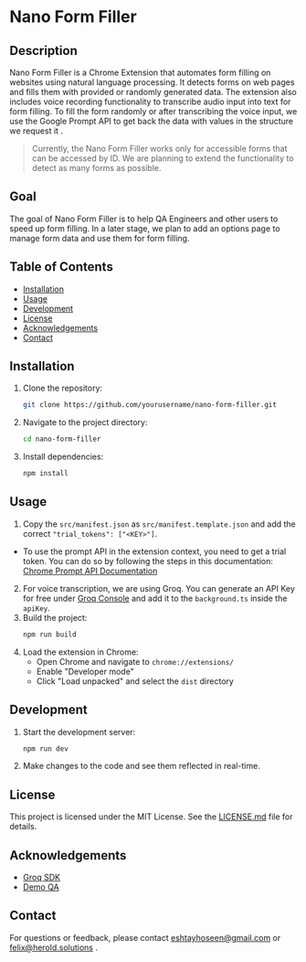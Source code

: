 # Nano Form Filler

## Description

Nano Form Filler is a Chrome Extension that automates form filling on websites using natural language processing. It detects forms on web pages and fills them with provided or randomly generated data. The extension also includes voice recording functionality to transcribe audio input into text for form filling. To fill the form randomly or after transcribing the voice input, we use the Google Prompt API to get back the data with values in the structure we request it .

> Currently, the Nano Form Filler works only for accessible forms that can be accessed by ID. We are planning to extend the functionality to detect as many forms as possible.

## Goal

The goal of Nano Form Filler is to help QA Engineers and other users to speed up form filling. In a later stage, we plan to add an options page to manage form data and use them for form filling.

## Table of Contents

-   [Installation](#installation)
-   [Usage](#usage)
-   [Development](#development)
-   [License](#license)
-   [Acknowledgements](#acknowledgements)
-   [Contact](#contact)

## Installation

1. Clone the repository:
    ```sh
    git clone https://github.com/yourusername/nano-form-filler.git
    ```
2. Navigate to the project directory:
    ```sh
    cd nano-form-filler
    ```
3. Install dependencies:
    ```sh
    npm install
    ```

## Usage

1. Copy the `src/manifest.json` as `src/manifest.template.json` and add the correct `"trial_tokens": ["<KEY>"]`.

-   To use the prompt API in the extension context, you need to get a trial token. You can do so by following the steps in this documentation: [Chrome Prompt API Documentation](https://developer.chrome.com/docs/extensions/ai/prompt-api)

2. For voice transcription, we are using Groq. You can generate an API Key for free under [Groq Console](https://console.groq.com/keys) and add it to the `background.ts` inside the `apiKey`.
3. Build the project:
    ```sh
    npm run build
    ```
4. Load the extension in Chrome:
    - Open Chrome and navigate to `chrome://extensions/`
    - Enable "Developer mode"
    - Click "Load unpacked" and select the `dist` directory

## Development

1. Start the development server:
    ```sh
    npm run dev
    ```
2. Make changes to the code and see them reflected in real-time.

## License

This project is licensed under the MIT License. See the [LICENSE.md](LICENSE.md) file for details.

## Acknowledgements

-   [Groq SDK](https://github.com/groq/groq-typescript)
-   [Demo QA](https://demoqa.com/automation-practice-form)

## Contact

For questions or feedback, please contact [eshtayhoseen@gmail.com](mailto:eshtayhoseen@gmail.com) or [felix@herold.solutions](mailto:felix@herold.solutions) .
